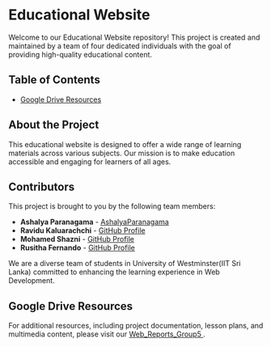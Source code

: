 # Educational Website

Welcome to our Educational Website repository! This project is created and maintained by a team of four dedicated individuals with the goal of providing high-quality educational content.

## Table of Contents

- [Google Drive Resources](#google-drive-resources)

## About the Project

This educational website is designed to offer a wide range of learning materials across various subjects. Our mission is to make education accessible and engaging for learners of all ages.

## Contributors

This project is brought to you by the following team members:

- **Ashalya Paranagama** - [AshalyaParanagama]([#](https://github.com/AshalyaParanagama))
- **Ravidu Kaluarachchi** - [GitHub Profile](#)
- **Mohamed Shazni** - [GitHub Profile](#)
- **Rusitha Fernando** - [GitHub Profile](#)

We are a diverse team of students in University of Westminster(IIT Sri Lanka) committed to enhancing the learning experience in Web Development.

## Google Drive Resources

For additional resources, including project documentation, lesson plans, and multimedia content, please visit our [Web_Reports_Group5 ](https://drive.google.com/drive/folders/1_tlGoOEy-IgV7lJNPhQEjPQ-xd-BBSrz?usp=drive_link).



